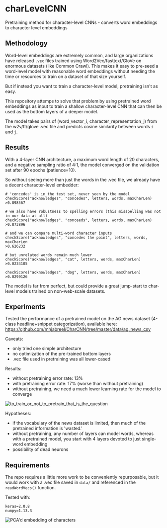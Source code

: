 # charLevelCNN
Pretraining method for character-level CNNs - converts word embeddings to character level embeddings

## Methodology
Word-level embeddings are extremely common, and large organizations have released `.vec` files trained using Word2Vec/fasttext/GloVe on enormous datasets (like Common Crawl). This makes it easy to pre-seed a word-level model with reasonable word embeddings without needing the time or resources to train on a dataset of that size yourself.

But if instead you want to train a character-level model, pretraining isn't as easy.

This repository attemps to solve that problem by using pretrained word embeddings as input to train a shallow character-level CNN that can then be used as the bottom layers of a deeper model.

The model takes pairs of (word_vector_i, character_representation_j) from the w2v/ft/glove .vec file and predicts cosine similarity between words `i` and `j`.

## Results
With a 4-layer CNN architecture, a maximum word length of 20 characters, and a negative sampling ratio of 4:1, the model converged on the validation set after 90 epochs (patience=10).

So without seeing more than just the words in the .vec file, we already have a decent character-level embedder:

```
# 'concedes' is in the test set, never seen by the model
checkScore("acknowledges", "concedes", letters, words, maxCharLen)
>0.898567

# we also have robustness to spelling errors (this misspelling was not in our data at all)
checkScore("acknowledges", "conceeds", letters, words, maxCharLen)
>0.873896

# and we can compare multi-word character inputs
checkScore("acknowledges", "concedes the point", letters, words, maxCharLen
>0.626232

# but unrelated words remain much lower
checkScore("acknowledges", "cat", letters, words, maxCharLen)
>0.0234105

checkScore("acknowledges", "dog", letters, words, maxCharLen)
>0.0299126

```

The model is far from perfect, but could provide a great jump-start to char-level models trained on non-web-scale datasets.

## Experiments

Tested the performance of a pretrained model on the AG news dataset (4-class headline+snippet categorization), available here: 
https://github.com/mhjabreel/CharCNN/tree/master/data/ag_news_csv

Caveats:
- only tried one simple architecture
- no optimization of the pre-trained bottom layers
- .vec file used in pretraining was all lower-cased

Results:
- without pretraining error rate: 13%
- with pretraining error rate: 17% (worse than without pretraining)
- without pretraining, we need a much lower learning rate for the model to converge

![to_train_or_not_to_pretrain_that_is_the_question](https://user-images.githubusercontent.com/7809188/34919946-c7a4951a-f938-11e7-9b66-c3df6d1ad312.png)

Hypotheses:
- if the vocabulary of the news dataset is limited, then much of the pretrained information is 'wasted.'
- without pretraining, any number of layers can model words, whereas with a pretrained model, you start with 4 layers devoted to just single-word embedding
- possibility of dead neurons

## Requirements

The repo requires a little more work to be conveniently repurposable, but it would work with a .vec file saved in `data/` and referenced in the `readWordVecs()` function.

Tested with:
```
keras=2.0.8
numpy=1.13.3
```

![PCA'd embedding of characters](https://user-images.githubusercontent.com/7809188/34907997-9229e8b4-f856-11e7-87e4-549cc8effb8a.png)
